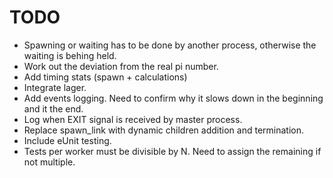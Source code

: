 TODO
===

* Spawning or waiting has to be done by another process, otherwise the waiting is behing held.
* Work out the deviation from the real pi number.
* Add timing stats (spawn + calculations)
* Integrate lager.
* Add events logging. Need to confirm why it slows down in the beginning and it the end.
* Log when EXIT signal is received by master process.
* Replace spawn_link with dynamic children addition and termination.
* Include eUnit testing.
* Tests per worker must be divisible by N. Need to assign the remaining if not multiple.